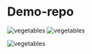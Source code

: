# Demo-repo
![vegetables](https://user-images.githubusercontent.com/117710700/209907010-79de36d6-2169-4023-a5d9-844d18e593a3.jpg)
![vegetables](https://user-images.githubusercontent.com/117710700/209907032-f21d54c8-4377-40fc-9984-5d5252797d19.jpg)

![vegetables](https://user-images.githubusercontent.com/117710700/209907156-86272a9e-0d45-4322-b1a5-0236c921a74e.jpg)
